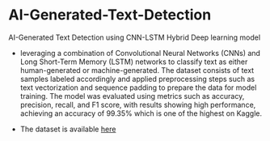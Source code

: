 # AI-Generated-Text-Detection
AI-Generated Text Detection using CNN-LSTM Hybrid Deep learning model


- leveraging a combination of Convolutional Neural Networks (CNNs) and Long Short-Term Memory (LSTM) networks to classify text as either human-generated or machine-generated. The dataset consists of text samples labeled accordingly and applied preprocessing steps such as text vectorization and sequence padding to prepare the data for model training. The model was evaluated using metrics such as accuracy, precision, recall, and F1 score, with results showing high performance, achieving an accuracy of 99.35% which is one of the highest on Kaggle.

- The dataset is available [here](https://www.kaggle.com/datasets/sunilthite/llm-detect-ai-generated-text-dataset)

